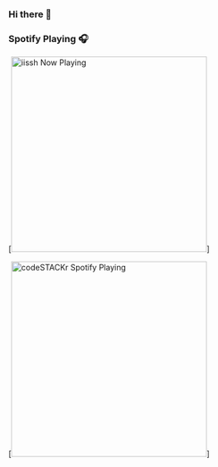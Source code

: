### Hi there 👋


### Spotify Playing 🎧
[<img src="https://nowplaying-iissh.iissh.vercel.app/api/spotify-playing" alt="iissh Now Playing" width="350" />]

[<img src="https://now-playing-codestackr.vercel.app/api/spotify-playing" alt="codeSTACKr Spotify Playing" width="350" />]
<!--
**iissh/iissh** is a ✨ _special_ ✨ repository because its `README.md` (this file) appears on your GitHub profile.

Here are some ideas to get you started:

- 🔭 I’m currently working on ...
- 🌱 I’m currently learning ...
- 👯 I’m looking to collaborate on ...
- 🤔 I’m looking for help with ...
- 💬 Ask me about ...
- 📫 How to reach me: iissh.contact@gmail.com
- 😄 Pronouns: she/her
- ⚡ Fun fact: ...

About Me:
- Software Developer
- Studying  CS (get full degree)

What I am Working on:
- 

Reach Me:

What I'm Listening to:
-->
